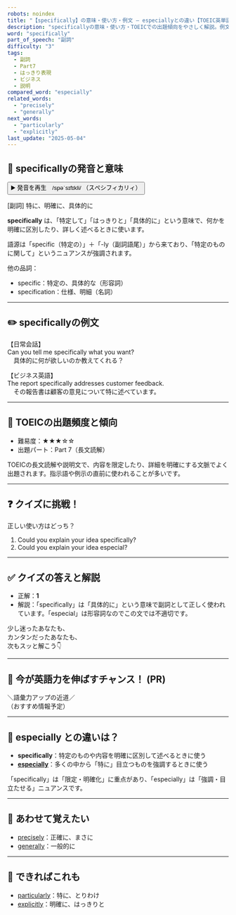 ```yaml
---
robots: noindex
title: "【specifically】の意味・使い方・例文 ― especiallyとの違い【TOEIC英単語】"
description: "specificallyの意味・使い方・TOEICでの出題傾向をやさしく解説。例文・クイズ付きでespeciallyとの違いもわかりやすく学べます。"
word: "specifically"
part_of_speech: "副詞"
difficulty: "3"
tags:
  - 副詞
  - Part7
  - はっきり表現
  - ビジネス
  - 説明
compared_word: "especially"
related_words:
  - "precisely"
  - "generally"
next_words:
  - "particularly"
  - "explicitly"
last_update: "2025-05-04"
---
```


## 🔰 specificallyの発音と意味

<button class="play-audio" onclick="playTTS('specifically')">
  <span class="play-audio-main">
    ▶️ 発音を再生　/spəˈsɪfɪkli/
  </span>
  <span class="play-audio-sub">
    （スぺシフィカリィ）
  </span>
</button>

[副詞] 特に、明確に、具体的に

**specifically** は、「特定して」「はっきりと」「具体的に」という意味で、何かを明確に区別したり、詳しく述べるときに使います。

語源は「specific（特定の）」＋「-ly（副詞語尾）」から来ており、「特定のものに関して」というニュアンスが強調されます。

他の品詞：  
- specific：特定の、具体的な（形容詞）
- specification：仕様、明細（名詞）

---

## ✏️ specificallyの例文

【日常会話】  
Can you tell me specifically what you want?  
　具体的に何が欲しいのか教えてくれる？

【ビジネス英語】  
The report specifically addresses customer feedback.  
　その報告書は顧客の意見について特に述べています。

---

## 🎯 TOEICの出題頻度と傾向

- 難易度：★★★☆☆
- 出題パート：Part 7（長文読解）

TOEICの長文読解や説明文で、内容を限定したり、詳細を明確にする文脈でよく出題されます。指示語や例示の直前に使われることが多いです。

---

## ❓ クイズに挑戦！

正しい使い方はどっち？

1. Could you explain your idea specifically?  
2. Could you explain your idea especial?

---

## ✅ クイズの答えと解説

- 正解：**1**
- 解説：「specifically」は「具体的に」という意味で副詞として正しく使われています。「especial」は形容詞なのでこの文では不適切です。

少し迷ったあなたも、  
カンタンだったあなたも、  
次もスッと解こう👇️

---

## 🚀 今が英語力を伸ばすチャンス！ (PR)

<div class="info-center">
＼語彙力アップの近道／<br>  
（おすすめ情報予定）
</div>

---

## 🤔  especially との違いは？

- **specifically**：特定のものや内容を明確に区別して述べるときに使う
- **[especially](/especially)**：多くの中から「特に」目立つものを強調するときに使う

「specifically」は「限定・明確化」に重点があり、「especially」は「強調・目立たせる」ニュアンスです。

---

## 🧩 あわせて覚えたい

- [precisely](/precisely)：正確に、まさに
- [generally](/generally)：一般的に

---

## 📖 できればこれも

- [particularly](/particularly)：特に、とりわけ
- [explicitly](/explicitly)：明確に、はっきりと

<!-- cvid: aid27_bid48 -->

